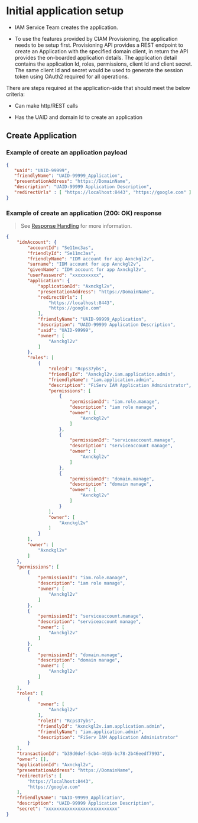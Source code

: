 # Initial application setup

- IAM Service Team creates the application.

- To use the features provided by CIAM Provisioning, the application needs to be setup first. Provisioning API provides a REST endpoint to create an Application with the specified domain client, in return the API provides the on-boarded application details. The application detail contains the application Id, roles, permissions, client Id and client secret. The same client Id and secret would be used to generate the session token using OAuth2 required for all operations.

There are steps required at the application-side that should meet the below criteria:  

- Can make http/REST calls  

- Has the UAID and domain Id to create an application


## Create Application    

<!--
type: tab
titles: Request, Response
-->

### Example of create an application payload

```json
{
   "uaid": "UAID-99999",
   "friendlyName": "UAID-99999_Application",
   "presentationAddress": "https://DomainName",
   "description": "UAID-99999 Application Description",
   "redirectUrls" : [ "https://localhost:8443", "https://google.com" ]
}
```
<!--
type: tab
-->

### Example of create an application (200: OK) response

<!-- theme: info -->
> See [Response Handling](?path=docs/Resources/Guides/Response-Codes/Response-Handling.md) for more information.

```json
{
    "idmAccount": {
        "accountId": "Se11mc3as",
        "friendlyId": "Se11mc3as",
        "friendlyName": "IDM account for app Axnckgl2v",
        "surname": "IDM account for app Axnckgl2v",
        "givenName": "IDM account for app Axnckgl2v",
        "userPassword": "xxxxxxxxxx",
        "application": {
            "applicationId": "Axnckgl2v",
            "presentationAddress": "https://DomainName",
            "redirectUrls": [
                "https://localhost:8443",
                "https://google.com"
            ],
            "friendlyName": "UAID-99999_Application",
            "description": "UAID-99999 Application Description",
            "uaid": "UAID-99999",
            "owner": [
                "Axnckgl2v"
            ]
        },
        "roles": [
            {
                "roleId": "Rcps37ybs",
                "friendlyId": "Axnckgl2v.iam.application.admin",
                "friendlyName": "iam.application.admin",
                "description": "FiServ IAM Application Administrator",
                "permissions": [
                    {
                        "permissionId": "iam.role.manage",
                        "description": "iam role manage",
                        "owner": [
                            "Axnckgl2v"
                        ]
                    },
                    {
                        "permissionId": "serviceaccount.manage",
                        "description": "serviceaccount manage",
                        "owner": [
                            "Axnckgl2v"
                        ]
                    },
                    {
                        "permissionId": "domain.manage",
                        "description": "domain manage",
                        "owner": [
                            "Axnckgl2v"
                        ]
                    }
                ],
                "owner": [
                    "Axnckgl2v"
                ]
            }
        ],
        "owner": [
            "Axnckgl2v"
        ]
    },
    "permissions": [
        {
            "permissionId": "iam.role.manage",
            "description": "iam role manage",
            "owner": [
                "Axnckgl2v"
            ]
        },
        {
            "permissionId": "serviceaccount.manage",
            "description": "serviceaccount manage",
            "owner": [
                "Axnckgl2v"
            ]
        },
        {
            "permissionId": "domain.manage",
            "description": "domain manage",
            "owner": [
                "Axnckgl2v"
            ]
        }
    ],
    "roles": [
        {
            "owner": [
                "Axnckgl2v"
            ],
            "roleId": "Rcps37ybs",
            "friendlyId": "Axnckgl2v.iam.application.admin",
            "friendlyName": "iam.application.admin",
            "description": "FiServ IAM Application Administrator"
        }
    ],
    "transactionId": "b39d0def-5cb4-401b-bc78-2b46eedf7993",
    "owner": [],
    "applicationId": "Axnckgl2v",
    "presentationAddress": "https://DomainName",
    "redirectUrls": [
        "https://localhost:8443",
        "https://google.com"
    ],
    "friendlyName": "UAID-99999_Application",
    "description": "UAID-99999 Application Description",
    "secret": "xxxxxxxxxxxxxxxxxxxxxxxxxxx"
}
```

<!-- type: tab-end -->